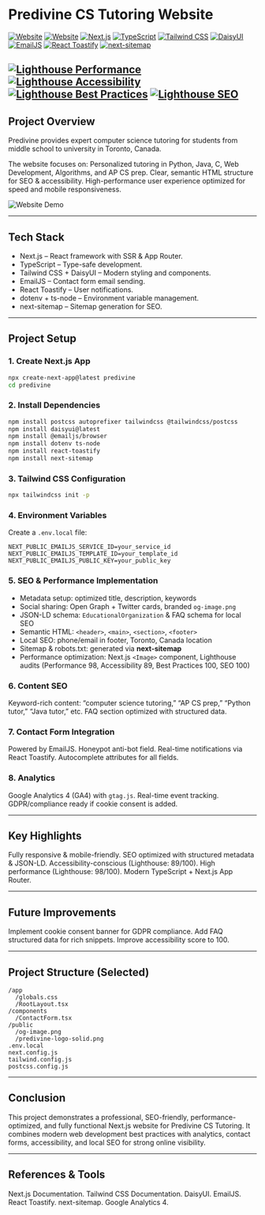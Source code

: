 # Predivine CS Tutoring Website

[![Website](https://img.shields.io/badge/Website-predivine.com-blue)](https://predivine.com) [![Website](https://img.shields.io/badge/Website-www.predivine.com-blue)](https://www.predivine.com) [![Next.js](https://img.shields.io/badge/Next.js-black?logo=next.js)](https://nextjs.org/) [![TypeScript](https://img.shields.io/badge/TypeScript-blue?logo=typescript)](https://www.typescriptlang.org/) [![Tailwind CSS](https://img.shields.io/badge/Tailwind_CSS-blue?logo=tailwind-css)](https://tailwindcss.com/) [![DaisyUI](https://img.shields.io/badge/DaisyUI-purple)](https://daisyui.com/) [![EmailJS](https://img.shields.io/badge/EmailJS-orange)](https://www.emailjs.com/) [![React Toastify](https://img.shields.io/badge/React_Toastify-pink)](https://fkhadra.github.io/react-toastify/) [![next-sitemap](https://img.shields.io/badge/Next_Sitemap-green)](https://www.npmjs.com/package/next-sitemap)

## [![Lighthouse Performance](https://img.shields.io/badge/Performance-98-green)]() [![Lighthouse Accessibility](https://img.shields.io/badge/Accessibility-89-yellow)]() [![Lighthouse Best Practices](https://img.shields.io/badge/Best_Practices-100-green)]() [![Lighthouse SEO](https://img.shields.io/badge/SEO-100-green)]()

## Project Overview

Predivine provides expert computer science tutoring for students from middle school to university in Toronto, Canada.

The website focuses on: Personalized tutoring in Python, Java, C, Web Development, Algorithms, and AP CS prep. Clear, semantic HTML structure for SEO & accessibility. High-performance user experience optimized for speed and mobile responsiveness.

![Website Demo](./public/demo.gif)

---

## Tech Stack

- Next.js – React framework with SSR & App Router.
- TypeScript – Type-safe development.
- Tailwind CSS + DaisyUI – Modern styling and components.
- EmailJS – Contact form email sending.
- React Toastify – User notifications.
- dotenv + ts-node – Environment variable management.
- next-sitemap – Sitemap generation for SEO.

---

## Project Setup

### 1. Create Next.js App

```bash
npx create-next-app@latest predivine
cd predivine
```

### 2. Install Dependencies

```bash
npm install postcss autoprefixer tailwindcss @tailwindcss/postcss
npm install daisyui@latest
npm install @emailjs/browser
npm install dotenv ts-node
npm install react-toastify
npm install next-sitemap
```

### 3. Tailwind CSS Configuration

```bash
npx tailwindcss init -p
```

### 4. Environment Variables

Create a `.env.local` file:

```env
NEXT_PUBLIC_EMAILJS_SERVICE_ID=your_service_id
NEXT_PUBLIC_EMAILJS_TEMPLATE_ID=your_template_id
NEXT_PUBLIC_EMAILJS_PUBLIC_KEY=your_public_key
```

### 5. SEO & Performance Implementation

- Metadata setup: optimized title, description, keywords
- Social sharing: Open Graph + Twitter cards, branded `og-image.png`
- JSON-LD schema: `EducationalOrganization` & FAQ schema for local SEO
- Semantic HTML: `<header>`, `<main>`, `<section>`, `<footer>`
- Local SEO: phone/email in footer, Toronto, Canada location
- Sitemap & robots.txt: generated via **next-sitemap**
- Performance optimization: Next.js `<Image>` component, Lighthouse audits (Performance 98, Accessibility 89, Best Practices 100, SEO 100)

### 6. Content SEO

Keyword-rich content: “computer science tutoring,” “AP CS prep,” “Python tutor,” “Java tutor,” etc. FAQ section optimized with structured data.

### 7. Contact Form Integration

Powered by EmailJS. Honeypot anti-bot field. Real-time notifications via React Toastify. Autocomplete attributes for all fields.

### 8. Analytics

Google Analytics 4 (GA4) with `gtag.js`. Real-time event tracking. GDPR/compliance ready if cookie consent is added.

---

## Key Highlights

Fully responsive & mobile-friendly. 
SEO optimized with structured metadata & JSON-LD. 
Accessibility-conscious (Lighthouse: 89/100). 
High performance (Lighthouse: 98/100). 
Modern TypeScript + Next.js App Router.

---

## Future Improvements

Implement cookie consent banner for GDPR compliance. Add FAQ structured data for rich snippets. Improve accessibility score to 100.

---

## Project Structure (Selected)

```
/app
  /globals.css
  /RootLayout.tsx
/components
  /ContactForm.tsx
/public
  /og-image.png
  /predivine-logo-solid.png
.env.local
next.config.js
tailwind.config.js
postcss.config.js
```

---

## Conclusion

This project demonstrates a professional, SEO-friendly, performance-optimized, and fully functional Next.js website for Predivine CS Tutoring. It combines modern web development best practices with analytics, contact forms, accessibility, and local SEO for strong online visibility.

---

## References & Tools

Next.js Documentation. Tailwind CSS Documentation. DaisyUI. EmailJS. React Toastify. next-sitemap. Google Analytics 4.
